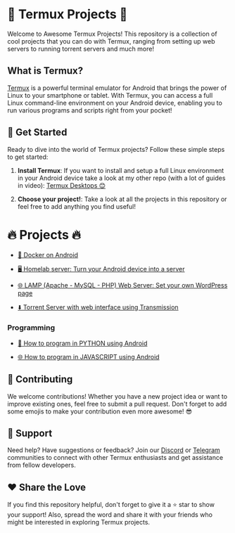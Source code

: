 # 📱 Termux Projects 🚀

Welcome to Awesome Termux Projects! This repository is a collection of cool projects that you can do with Termux, ranging from setting up web servers to running torrent servers and much more!

## What is Termux?

[Termux](https://termux.dev/en/) is a powerful terminal emulator for Android that brings the power of Linux to your smartphone or tablet. With Termux, you can access a full Linux command-line environment on your Android device, enabling you to run various programs and scripts right from your pocket!

## 🎉 Get Started 

Ready to dive into the world of Termux projects? Follow these simple steps to get started:

1. **Install Termux**: If you want to install and setup a full Linux environment in your Android device take a look at my other repo (with a lot of guides in video): [Termux Desktops 😊](https://github.com/LinuxDroidMaster/Termux-Desktops)

2. **Choose your project!**: Take a look at all the projects in this repository or feel free to add anything you find useful!

# 🔥 Projects 🔥

- [🐋 Docker on Android](./projects/docker_android.md)

- [🖥️ Homelab server: Turn your Android device into a server](./projects/homelab_server.md)

- [🌐 LAMP (Apache - MySQL - PHP) Web Server: Set your own WordPress page](./projects/lamp_server_wordpress.md)

- [⬇️ Torrent Server with web interface using Transmission](./projects/torrent_server.md)

### Programming

- [🐍 How to program in PYTHON using Android](https://youtu.be/gD3ZS69z2os?si=dxGFOoHkvEG_a4jk)

- [🌐 How to program in JAVASCRIPT using Android](https://youtu.be/hpCsKbkm9QM?si=k_zpf_NdcXXTehY4)


## 🤝 Contributing 
We welcome contributions! Whether you have a new project idea or want to improve existing ones, feel free to submit a pull request. Don't forget to add some emojis to make your contribution even more awesome! 😎

## 💬 Support 
Need help? Have suggestions or feedback? Join our [Discord](discord.gg/ddvpK997Qu) or [Telegram](https://t.me/+yE-asc3LzXY0ZGY0) communities to connect with other Termux enthusiasts and get assistance from fellow developers.

## ❤️ Share the Love 
If you find this repository helpful, don't forget to give it a ⭐️ star to show your support! Also, spread the word and share it with your friends who might be interested in exploring Termux projects.